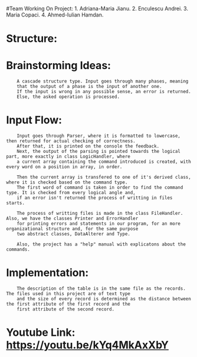 #Team Working On Project: 
	1. Adriana-Maria Jianu.
	2. Enculescu Andrei.
	3. Maria Copaci.
	4. Ahmed-Iulian Hamdan.

# Structure:

#	Brainstorming Ideas:
		A cascade structure type. Input goes through many phases, meaning
		that the output of a phase is the input of another one. 
		If the input is wrong in any possible sense, an error is returned. 
		Else, the asked operation is processed.

#	Input Flow:
		Input goes through Parser, where it is formatted to lowercase, then returned for actual checking of correctness.
		After that, it is printed on the console the feedback.
		Next, the output of the parsing is pointed towards the logical part, more exactly in class LogicHandler, where 
		a current array containing the command introduced is created, with every word on a position in array, in order.
		
		Then the current array is transfered to one of it's derived class, where it is checked based on the command type.
		The first word of command is taken in order to find the command type. It is checked from every logical angle and, 
		if an error isn't returned the process of writting in files starts.

		The process of writting files is made in the class FileHandler. Also, we have the classes Printer and ErrorHandler
		for printing errors and statements in our program, for an more organizational structure and, for the same purpose 
		two abstract classes, DataAlterer and Type.

		Also, the project has a "help" manual with explicatons about the commands.


#	Implementation:
		The description of the table is in the same file as the records. The files used in this project are of text type
		and the size of every record is determined as the distance between the first attribute of the first record and the 
		first attribute of the second record.

#	Youtube Link: https://youtu.be/kYq4MkAxXbY
	